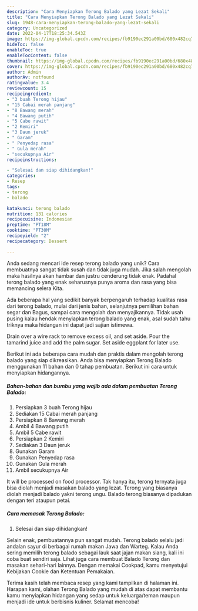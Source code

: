 ```yaml
---
description: "Cara Menyiapkan Terong Balado yang Lezat Sekali"
title: "Cara Menyiapkan Terong Balado yang Lezat Sekali"
slug: 1948-cara-menyiapkan-terong-balado-yang-lezat-sekali
category: Uncategorized
date: 2022-04-17T18:25:34.543Z
image: https://img-global.cpcdn.com/recipes/fb9190ec291a00bd/680x482cq70/terong-balado-foto-resep-utama.jpg
hideToc: false
enableToc: true
enableTocContent: false
thumbnail: https://img-global.cpcdn.com/recipes/fb9190ec291a00bd/680x482cq70/terong-balado-foto-resep-utama.jpg
cover: https://img-global.cpcdn.com/recipes/fb9190ec291a00bd/680x482cq70/terong-balado-foto-resep-utama.jpg
author: Admin
authorAv: notfound
ratingvalue: 3.4
reviewcount: 15
recipeingredient:
- "3 buah Terong hijau"
- "15 Cabai merah panjang"
- "8 Bawang merah"
- "4 Bawang putih"
- "5 Cabe rawit"
- "2 Kemiri"
- "3 Daun jeruk"
- " Garam"
- " Penyedap rasa"
- " Gula merah"
- "secukupnya Air"
recipeinstructions:

- "Selesai dan siap dihidangkan!"
categories:
- Resep
tags:
- terong
- balado

katakunci: terong balado 
nutrition: 131 calories
recipecuisine: Indonesian
preptime: "PT18M"
cooktime: "PT30M"
recipeyield: "2"
recipecategory: Dessert

---
```





Anda sedang mencari ide resep terong balado yang unik? Cara membuatnya sangat tidak susah dan tidak juga mudah. Jika salah mengolah maka hasilnya akan hambar dan justru cenderung tidak enak. Padahal terong balado yang enak seharusnya punya aroma dan rasa yang bisa memancing selera Kita.





Ada beberapa hal yang sedikit banyak berpengaruh terhadap kualitas rasa dari terong balado, mulai dari jenis bahan, selanjutnya pemilihan bahan segar dan Bagus, sampai cara mengolah dan menyajikannya. Tidak usah pusing kalau hendak menyiapkan terong balado yang enak,      asal sudah tahu triknya maka hidangan ini dapat jadi sajian istimewa.














Drain over a wire rack to remove excess oil, and set aside. Pour the tamarind juice and add the palm sugar. Set aside eggplant for later use.






Berikut ini ada beberapa cara mudah dan praktis dalam mengolah terong balado yang siap dikreasikan. Anda bisa menyiapkan Terong Balado menggunakan 11 bahan dan 0 tahap pembuatan. Berikut ini cara untuk menyiapkan hidangannya.

<!--inarticleads1-->

##### Bahan-bahan dan bumbu yang wajib ada dalam pembuatan Terong Balado:

1. Persiapkan 3 buah Terong hijau
1. Sediakan 15 Cabai merah panjang
1. Persiapkan 8 Bawang merah
1. Ambil 4 Bawang putih
1. Ambil 5 Cabe rawit
1. Persiapkan 2 Kemiri
1. Sediakan 3 Daun jeruk
1. Gunakan  Garam
1. Gunakan  Penyedap rasa
1. Gunakan  Gula merah
1. Ambil secukupnya Air


It will be processed on food processor. Tak hanya itu, terong ternyata juga bisa diolah menjadi masakan balado yang lezat. Terong yang biasanya diolah menjadi balado yakni terong ungu. Balado terong biasanya dipadukan dengan teri ataupun petai. 

<!--inarticleads2-->

##### Cara memasak Terong Balado:


1. Selesai dan siap dihidangkan!

Selain enak, pembuatannya pun sangat mudah. Terong balado selalu jadi andalan sayur di berbagai rumah makan Jawa dan Warteg. Kalau Anda sering memilih terong balado sebagai lauk saat jajan makan siang, kali ini coba buat sendiri saja. Lihat juga cara membuat Balado Terong dan masakan sehari-hari lainnya. Dengan memakai Cookpad, kamu menyetujui Kebijakan Cookie dan Ketentuan Pemakaian. 

Terima kasih telah membaca resep yang kami tampilkan di halaman ini. Harapan kami, olahan Terong Balado yang mudah di atas dapat membantu kamu menyiapkan hidangan yang sedap untuk keluarga/teman maupun menjadi ide untuk berbisnis kuliner. Selamat mencoba!
